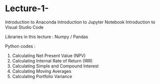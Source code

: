 # Lecture-1-

Introduction to Anaconda
Introduction to Jupyter Notebook
Introduction to Visual Studio Code 

Libraries in this lecture : 
Numpy / Pandas

Python codes : 
1) Calculating Net Present Value (NPV)
2) Calculating Internal Rate of Return (IRR)
3) Calculating Simple and Compound Interest
4) Calculating Moving Averages
5) Calculating Portfolio Variance
